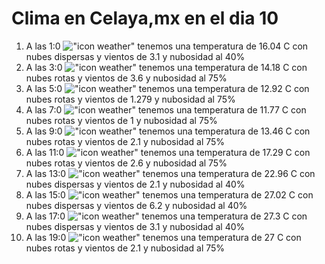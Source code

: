 # Clima en Celaya,mx en el dia 10

1. A las 1:0 !["icon weather"](http://openweathermap.org/img/w/03n.png) tenemos una temperatura de 16.04 C con nubes dispersas y  vientos de 3.1 y nubosidad al 40%
1. A las 3:0 !["icon weather"](http://openweathermap.org/img/w/04n.png) tenemos una temperatura de 14.18 C con nubes rotas y  vientos de 3.6 y nubosidad al 75%
1. A las 5:0 !["icon weather"](http://openweathermap.org/img/w/04n.png) tenemos una temperatura de 12.92 C con nubes rotas y  vientos de 1.279 y nubosidad al 75%
1. A las 7:0 !["icon weather"](http://openweathermap.org/img/w/04n.png) tenemos una temperatura de 11.77 C con nubes rotas y  vientos de 1 y nubosidad al 75%
1. A las 9:0 !["icon weather"](http://openweathermap.org/img/w/04d.png) tenemos una temperatura de 13.46 C con nubes rotas y  vientos de 2.1 y nubosidad al 75%
1. A las 11:0 !["icon weather"](http://openweathermap.org/img/w/04d.png) tenemos una temperatura de 17.29 C con nubes rotas y  vientos de 2.6 y nubosidad al 75%
1. A las 13:0 !["icon weather"](http://openweathermap.org/img/w/03d.png) tenemos una temperatura de 22.96 C con nubes dispersas y  vientos de 2.1 y nubosidad al 40%
1. A las 15:0 !["icon weather"](http://openweathermap.org/img/w/03d.png) tenemos una temperatura de 27.02 C con nubes dispersas y  vientos de 6.2 y nubosidad al 40%
1. A las 17:0 !["icon weather"](http://openweathermap.org/img/w/03d.png) tenemos una temperatura de 27.3 C con nubes dispersas y  vientos de 3.1 y nubosidad al 40%
1. A las 19:0 !["icon weather"](http://openweathermap.org/img/w/04n.png) tenemos una temperatura de 27 C con nubes rotas y  vientos de 2.1 y nubosidad al 75%
